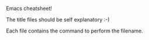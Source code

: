 Emacs cheatsheet!
 
The title files should be self explanatory :-)

Each file contains the command to perform the filename.